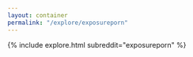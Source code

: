 ```yaml
---
layout: container
permalink: "/explore/exposureporn"
---
```


<link rel="stylesheet" type="text/css" href="/static/css/explore.css">
{% include explore.html subreddit="exposureporn" %}
